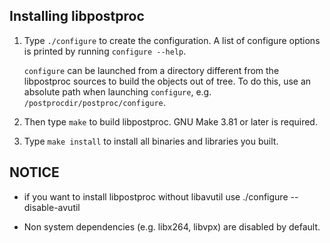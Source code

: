 ## Installing libpostproc

1. Type `./configure` to create the configuration. A list of configure
options is printed by running `configure --help`.

    `configure` can be launched from a directory different from the libpostproc
sources to build the objects out of tree. To do this, use an absolute
path when launching `configure`, e.g. `/postprocdir/postproc/configure`.

2. Then type `make` to build libpostproc. GNU Make 3.81 or later is required.

3. Type `make install` to install all binaries and libraries you built.

NOTICE
------

 - if you want to install libpostproc without libavutil use ./configure --disable-avutil

 - Non system dependencies (e.g. libx264, libvpx) are disabled by default.

